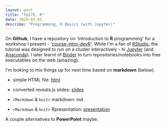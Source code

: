 ```yaml
---
layout: post
title: "tp175, R"
date: 2020-03-01
describe: "Programming, R Basics (with Jupyter)"
---
```


On <b>Github</b>, I have a repository on 'introduction to <b>R</b> programming' for a workshop I present - '<a href="https://github.com/tp175/course-intro-devR" target="_blank">course-intro-devR</a>'.
While I'm a fan of <a href="https://rstudio.com/" target="_blank">RStudio</a>, the tutorial was designed to run on a cluster interactively - hi <a href="https://jupyter.org/" target="_blank">Jupyter</a> (and <a href="https://docs.anaconda.com/" target="_blank">Anaconda</a>).
I later learnt of <a href="https://mybinder.org/" target="_blank">Binder</a> to turn repositories/notebooks into free executables on the web (amazing).

I'm looking to mix things up for next time based on <b>markdown</b> (below).

- simple HTML file:
<a href="/work/tp175-Rintrodev.html">html</a>

- converted reveals.js slides:
<a href="/work/tp175-Rintrodev.slides.html">slides</a>

- <code>rMarkdown</code> & <code>knitr</code> markdown:
<a >md</a>

- <code>rMarkdown</code> & <code>knitr</code> Rpresentation:
<a href="/work/tp175-Rslides.md.html">presentation</a>

A couple alternatives to <b>PowerPoint</b> maybe. 